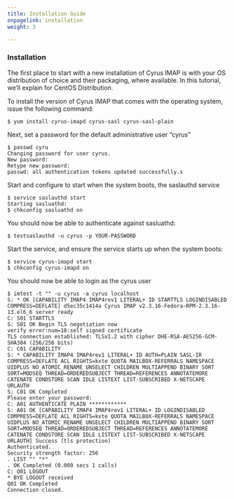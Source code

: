 ```yaml
---
title: Installation Guide
onpagelink: installation
weight: 3

---
```

### Installation

The first place to start with a new installation of Cyrus IMAP is with your OS distribution of choice and their packaging, where available. In this tutorial, we’ll explain for CentOS Distribution.

To install the version of Cyrus IMAP that comes with the operating system, issue the following command:
```
$ yum install cyrus-imapd cyrus-sasl cyrus-sasl-plain
```

Next, set a password for the default administrative user “cyrus”
```
$ passwd cyru
Changing password for user cyrus.
New password:
Retype new password:
passwd: all authentication tokens updated successfully.s
```

Start and configure to start when the system boots, the saslauthd service
```
$ service saslauthd start
Starting sasluathd:
$ chkconfig sasluathd on
```

You should now be able to authenticate against sasluathd:
```
$ testsaslauthd -u cyrus -p YOUR-PASSWORD
```

Start the service, and ensure the service starts up when the system boots:
```
$ service cyrus-imapd start
$ chkconfig cyrus-imapd on
```

You should now be able to login as the cyrus user
```
$ imtest -t "" -u cyrus -a cyrus localhost
S: * OK [CAPABILITY IMAP4 IMAP4rev1 LITERAL+ ID STARTTLS LOGINDISABLED COMPRESS=DEFLATE] d5ec35c1414a Cyrus IMAP v2.3.16-Fedora-RPM-2.3.16-13.el6_6 server ready
C: S01 STARTTLS
S: S01 OK Begin TLS negotiation now
verify error:num=18:self signed certificate
TLS connection established: TLSv1.2 with cipher DHE-RSA-AES256-GCM-SHA384 (256/256 bits)
C: C01 CAPABILITY
S: * CAPABILITY IMAP4 IMAP4rev1 LITERAL+ ID AUTH=PLAIN SASL-IR COMPRESS=DEFLATE ACL RIGHTS=kxte QUOTA MAILBOX-REFERRALS NAMESPACE UIDPLUS NO_ATOMIC_RENAME UNSELECT CHILDREN MULTIAPPEND BINARY SORT SORT=MODSEQ THREAD=ORDEREDSUBJECT THREAD=REFERENCES ANNOTATEMORE CATENATE CONDSTORE SCAN IDLE LISTEXT LIST-SUBSCRIBED X-NETSCAPE URLAUTH
S: C01 OK Completed
Please enter your password:
C: A01 AUTHENTICATE PLAIN ************
S: A01 OK [CAPABILITY IMAP4 IMAP4rev1 LITERAL+ ID LOGINDISABLED COMPRESS=DEFLATE ACL RIGHTS=kxte QUOTA MAILBOX-REFERRALS NAMESPACE UIDPLUS NO_ATOMIC_RENAME UNSELECT CHILDREN MULTIAPPEND BINARY SORT SORT=MODSEQ THREAD=ORDEREDSUBJECT THREAD=REFERENCES ANNOTATEMORE CATENATE CONDSTORE SCAN IDLE LISTEXT LIST-SUBSCRIBED X-NETSCAPE URLAUTH] Success (tls protection)
Authenticated.
Security strength factor: 256
. LIST "" "*"
. OK Completed (0.000 secs 1 calls)
C: Q01 LOGOUT
* BYE LOGOUT received
Q01 OK Completed
Connection closed.
```
